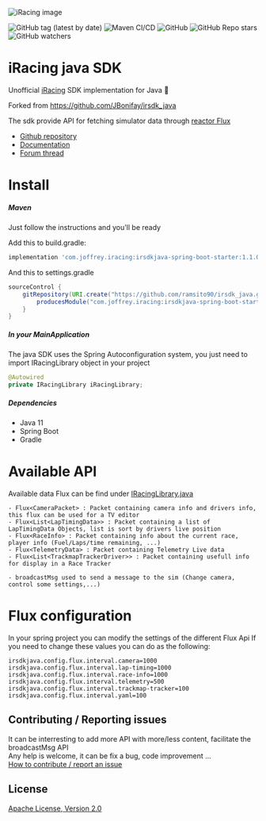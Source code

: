 ![iRacing image](https://www.jayski.com/wp-content/uploads/sites/31/2020/03/14/iRacing.png)

![GitHub tag (latest by date)](https://img.shields.io/github/v/tag/ramsito90/irsdk_java)
![Maven CI/CD](https://github.com/JBonifay/irsdk_java/workflows/Maven%20CI/CD/badge.svg)
![GitHub](https://img.shields.io/github/license/ramsito90/irsdk_java)
![GitHub Repo stars](https://img.shields.io/github/stars/ramsito90/irsdk_java?style=social)
![GitHub watchers](https://img.shields.io/github/watchers/ramsito90/irsdk_java?style=social)

# iRacing java SDK  
Unofficial [iRacing](https://www.iracing.com/) SDK implementation for Java :checkered_flag:

Forked from https://github.com/JBonifay/irsdk_java

The sdk provide API for fetching simulator data through [reactor Flux](https://projectreactor.io/) 

* [Github repository](https://github.com/ramsito90/irsdk_java)  
* [Documentation](https://ramsito90.github.io/irsdk_java/)  
* [Forum thread](https://members.iracing.com/jforum/posts/list/3749393.page#12148089)  

# Install
##### Maven
Just follow the instructions and you'll be ready

Add this to build.gradle:
```groovy
implementation 'com.joffrey.iracing:irsdkjava-spring-boot-starter:1.1.0-SNAPSHOT'
```

And this to settings.gradle
```groovy
sourceControl {
    gitRepository(URI.create("https://github.com/ramsito90/irsdk_java.git")) {
        producesModule("com.joffrey.iracing:irsdkjava-spring-boot-starter")
    }
}
```

##### In your MainApplication
The java SDK uses the Spring Autoconfiguration system, you just need to import IRacingLibrary object in your project 

```java
@Autowired
private IRacingLibrary iRacingLibrary;
``` 


##### Dependencies  
- Java 11  
- Spring Boot  
- Gradle


# Available API  
Available data Flux can be find under [IRacingLibrary.java](src/main/java/com/joffrey/iracing/irsdkjava/IRacingLibrary.java)
```
- Flux<CameraPacket> : Packet containing camera info and drivers info, this flux can be used for a TV editor  
- Flux<List<LapTimingData>> : Packet containing a list of LapTimingData Objects, list is sort by drivers live position  
- Flux<RaceInfo> : Packet containing info about the current race, player info (Fuel/Laps/time remaining, ...)
- Flux<TelemetryData> : Packet containing Telemetry Live data
- Flux<List<TrackmapTrackerDriver>> : Packet containing usefull info for display in a Race Tracker 
```  

```
- broadcastMsg used to send a message to the sim (Change camera, control some settings,...)
```

# Flux configuration

In your spring project you can modify the settings of the different Flux Api
If you need to change these values you can do as the following:
```properties
irsdkjava.config.flux.interval.camera=1000
irsdkjava.config.flux.interval.lap-timing=1000
irsdkjava.config.flux.interval.race-info=1000
irsdkjava.config.flux.interval.telemetry=500
irsdkjava.config.flux.interval.trackmap-tracker=100
irsdkjava.config.flux.interval.yaml=100
```  

## Contributing / Reporting issues
It can be interresting to add more API with more/less content, facilitate the broadcastMsg API  
Any help is welcome, it can be fix a bug, code improvement ...   
[How to contribute / report an issue](CONTRIBUTING.md)

## License
[Apache License, Version 2.0](http://www.apache.org/licenses/LICENSE-2.0.html)

